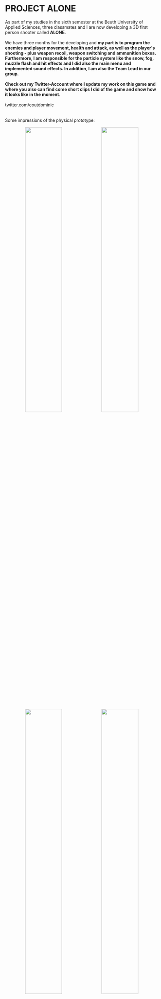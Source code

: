 # PROJECT ALONE

As part of my studies in the sixth semester at the Beuth University of Applied Sciences, three classmates and I are now developing a 3D first person shooter called <strong>ALONE</strong>.
<br/><br/>
We have three months for the developing and <strong>my part is to program the enemies and player movement, health and attack, as well as the player's shooting - plus weapon recoil, weapon switching and ammunition boxes. Furthermore, I am responsible for the particle system like the snow, fog, muzzle flash and hit effects and I did also the main menu and implemented sound effects. In addition, I am also the Team Lead in our group</strong>.
<br/><br/>
<strong>Check out my Twitter-Account where I update my work on this game and where you also can find come short clips I did of the game and show how it looks like in the moment</strong>.
<br/><br/>
twitter.com/coutdominic
<br/><br/><br/>
Some impressions of the physical prototype:
<p align="center">
    <img src="./docs/physical_prototype/prototyp_flaeche_unbeklebt.JPG"  width="49%" height="49%">
    <img src="./docs/physical_prototype/prototyp_flaeche_geklebt1.JPG"  width="49%" height="49%">
    <img src="./docs/physical_prototype/prototyp_baum2_ohne_farbe.JPG"  width="49%" height="49%">
    <img src="./docs/physical_prototype/prototyp_anmalen.JPG"  width="49%" height="49%">
    <img src="./docs/physical_prototype/prototyp_bemalen1.jpeg"  width="49%" height="49%">
    <img src="./docs/physical_prototype/prototyp_bemalen2.jpeg"  width="49%" height="49%">
    <img src="./docs/physical_prototype/prototyp_bemalen3.jpeg"  width="49%" height="49%">
    <img src="./docs/physical_prototype/prototyp_bemalen4.jpeg"  width="49%" height="49%">
    <img src="./docs/physical_prototype/prototyp_fertig.jpeg"  width="49%" height="49%">
    <img src="./docs/physical_prototype/prototyp_player1.jpeg"  width="49%" height="49%">
    <img src="./docs/physical_prototype/prototyp_munitionsbox_aufsammeln.jpeg"  width="49%" height="49%">
    <img src="./docs/physical_prototype/prototyp_mehrere_gegner_tot.jpeg"  width="49%" height="49%">
    <img src="./docs/physical_prototype/prototyp_bruecke2.jpeg"  width="49%" height="49%">
    <img src="./docs/physical_prototype/prototyp_endboss1.jpeg"  width="49%" height="49%">
</p>
<br/><br/>
Some impressions of the digital prototype:
<p align="center">
    <img src="./docs/digital_prototype/prototyp_flaeche_unbeklebt.JPG"  width="49%" height="49%">
    <img src="./docs/digital_prototype/prototyp_flaeche_geklebt1.JPG"  width="49%" height="49%">
    <img src="./docs/digital_prototype/prototyp_baum2_ohne_farbe.JPG"  width="49%" height="49%">
    <img src="./docs/digital_prototype/prototyp_anmalen.JPG"  width="49%" height="49%">
    <img src="./docs/digital_prototype/prototyp_bemalen1.jpeg"  width="49%" height="49%">
    <img src="./docs/digital_prototype/prototyp_bemalen2.jpeg"  width="49%" height="49%">
    <img src="./docs/digital_prototype/prototyp_bemalen3.jpeg"  width="49%" height="49%">
    <img src="./docs/digital_prototype/prototyp_bemalen4.jpeg"  width="49%" height="49%">
    <img src="./docs/digital_prototype/prototyp_fertig.jpeg"  width="49%" height="49%">
    <img src="./docs/digital_prototype/prototyp_player1.jpeg"  width="49%" height="49%">
    <img src="./docs/digital_prototype/prototyp_munitionsbox_aufsammeln.jpeg"  width="49%" height="49%">
    <img src="./docs/digital_prototype/prototyp_mehrere_gegner_tot.jpeg"  width="49%" height="49%">
    <img src="./docs/digital_prototype/prototyp_bruecke2.jpeg"  width="49%" height="49%">
    <img src="./docs/digital_prototype/prototyp_endboss1.jpeg"  width="49%" height="49%">
</p>
